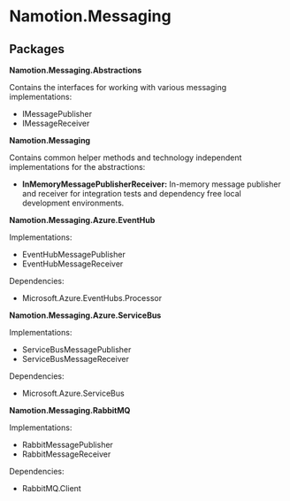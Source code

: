 # Namotion.Messaging

## Packages

**Namotion.Messaging.Abstractions**

Contains the interfaces for working with various messaging implementations:

- IMessagePublisher
- IMessageReceiver

**Namotion.Messaging**

Contains common helper methods and technology independent implementations for the abstractions:

- **InMemoryMessagePublisherReceiver:** In-memory message publisher and receiver for integration tests and dependency free local development environments.

**Namotion.Messaging.Azure.EventHub**

Implementations:

- EventHubMessagePublisher
- EventHubMessageReceiver

Dependencies: 

- Microsoft.Azure.EventHubs.Processor

**Namotion.Messaging.Azure.ServiceBus**

Implementations:

- ServiceBusMessagePublisher
- ServiceBusMessageReceiver

Dependencies: 

- Microsoft.Azure.ServiceBus

**Namotion.Messaging.RabbitMQ**

Implementations:

- RabbitMessagePublisher
- RabbitMessageReceiver

Dependencies: 

- RabbitMQ.Client